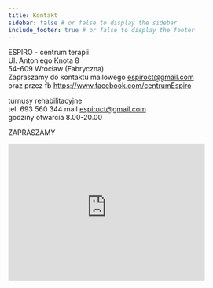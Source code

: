 ```yaml
---
title: Kontakt
sidebar: false # or false to display the sidebar
include_footer: true # or false to display the footer
---
```

ESPIRO - centrum terapii  
Ul. Antoniego Knota 8  
54-609 Wrocław (Fabryczna)  
Zapraszamy do kontaktu mailowego espiroct@gmail.com  
oraz przez fb https://www.facebook.com/centrumEspiro  
  
turnusy rehabilitacyjne  
tel. 693 560 344 
mail espiroct@gmail.com  
godziny otwarcia 8.00-20.00  
  
ZAPRASZAMY  
  
<iframe style="border:none" 
        src="https://pl.frame.mapy.cz/s/dosuzocuje" 
        width="400" 
        height="280" 
        frameborder="0"></iframe>
  
